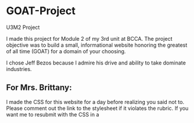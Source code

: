 # GOAT-Project
U3M2 Project

I made this project for Module 2 of my 3rd unit at BCCA.
The project objective was to build a small, informational website honoring the greatest of all time (GOAT) for a domain of your choosing.

I chose Jeff Bezos because I admire his drive and ability to take dominate industries.

## For Mrs. Brittany:
I made the CSS for this website for a day before realizing you said not to.
Please comment out the link to the stylesheet if it violates the rubric.
If you want me to resubmit with the CSS in a <style> tag instead please let me know, thank you.